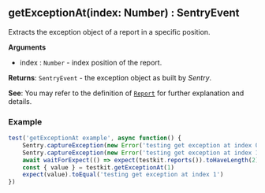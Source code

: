 ## getExceptionAt(index: Number) : SentryEvent
Extracts the exception object of a report in a specific position.

**Arguments**<br>
* index : `Number` - index position of the report.

**Returns**: <code>SentryEvent</code> - the exception object as built by *Sentry*.

**See**: You may refer to the definition of [<code>Report</code>](/api/report.md) for further explanation and details.

### Example
```javascript
test('getExceptionAt example', async function() {
    Sentry.captureException(new Error('testing get exception at index 0'))
    Sentry.captureException(new Error('testing get exception at index 1'))
    await waitForExpect(() => expect(testkit.reports()).toHaveLength(2))
    const { value } = testkit.getExceptionAt(1)
    expect(value).toEqual('testing get exception at index 1')
})
```
